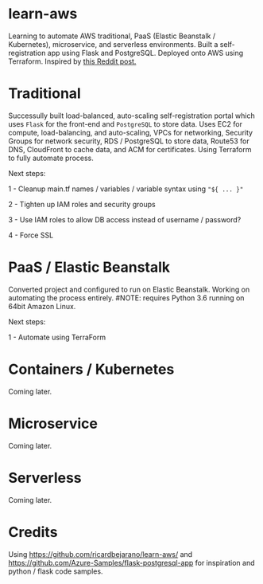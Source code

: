 # learn-aws
Learning to automate AWS traditional, PaaS (Elastic Beanstalk / Kubernetes), microservice, and serverless environments. Built a self-registration app using Flask and PostgreSQL. Deployed onto AWS using Terraform. Inspired by [this Reddit post.](https://www.reddit.com/r/sysadmin/comments/8inzn5/so_you_want_to_learn_aws_aka_how_do_i_learn_to_be/)

# Traditional
Successully built load-balanced, auto-scaling self-registration portal which uses `Flask` for the front-end and `PostgreSQL` to store data. Uses EC2 for compute, load-balancing, and auto-scaling, VPCs for networking, Security Groups for network security, RDS / PostgreSQL to store data, Route53 for DNS, CloudFront to cache data, and ACM for certificates. Using Terraform to fully automate process.

Next steps:

1 - Cleanup main.tf names / variables / variable syntax using `"${ ... }"`

2 - Tighten up IAM roles and security groups

3 - Use IAM roles to allow DB access instead of username / password?

4 - Force SSL



# PaaS / Elastic Beanstalk
Converted project and configured to run on Elastic Beanstalk. Working on automating the process entirely. #NOTE: requires Python 3.6 running on 64bit Amazon Linux.

Next steps:

1 - Automate using TerraForm


# Containers / Kubernetes
Coming later.


# Microservice
Coming later.


# Serverless
Coming later.


# Credits
Using https://github.com/ricardbejarano/learn-aws/ and https://github.com/Azure-Samples/flask-postgresql-app for inspiration and python / flask code samples.
